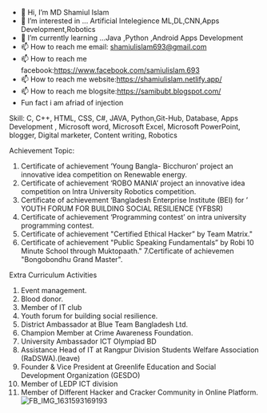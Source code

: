 - 👋 Hi, I’m MD Shamiul Islam 
- 👀 I’m interested in ... Artificial Intelegience ML,DL,CNN,Apps Development,Robotics         
- 🌱 I’m currently learning ...Java ,Python ,Android Apps Development
- 📫 How to reach me email: shamiulislam693@gmail.com
- 📫 How to reach me facebook:https://www.facebook.com/samiulislam.693
- 📫 How to reach me website:https://shamiulislam.netlify.app/       
- 📫 How to reach me blogsite:https://samibubt.blogspot.com/
-   Fun fact i am afriad of injection

Skill:
C, C++, HTML, CSS, C#, JAVA, Python,Git-Hub, Database, Apps Development , Microsoft word, Microsoft Excel,  Microsoft PowerPoint, blogger, Digital marketer, 
Content writing, Robotics

Achievement 
Topic: 
1. Certificate of achievement ‘Young Bangla- Bicchuron’ project an innovative idea 
competition on Renewable energy.
2. Certificate of achievement ‘ROBO MANIA’ project an innovative idea competition on 
Intra University Robotics competition.
3. Certificate of achievement ‘Bangladesh Enterprise Institute (BEI) for
’ YOUTH FORUM FOR BUILDING SOCIAL RESILIENCE (YFBSR)
4. Certificate of achievement ‘Programming contest’ on intra university programming 
contest.
5. Certificate of achievement "Certified Ethical Hacker” by Team Matrix."
6. Certificate of achievement "Public Speaking Fundamentals” by Robi 10 Minute School 
through Muktopaath."
7.Certificate of achievemen "Bongobondhu Grand Master".

Extra Curriculum Activities 
1. Event management.
2. Blood donor.
3. Member of IT club
4. Youth forum for building social resilience.
5. District Ambassador at Blue Team Bangladesh Ltd.
6. Champion Member at Crime Awareness Foundation.
7. University Ambassador ICT Olympiad BD
8. Assistance Head of IT at Rangpur Division Students Welfare Association (RaDSWA).(leave)
9. Founder & Vice President at Greenlife Education and Social Development Organization (GESDO) 
10. Member of LEDP ICT division
11. Member of Different Hacker and Cracker Community in Online Platform.
![FB_IMG_1631593169193](https://user-images.githubusercontent.com/77440860/189392515-ec559032-f008-4633-9807-863eb1ae7e4e.jpg)



